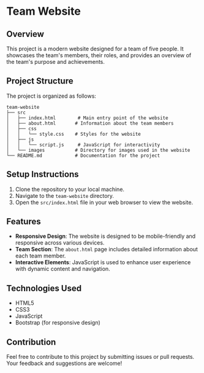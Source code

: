 # Team Website

## Overview
This project is a modern website designed for a team of five people. It showcases the team's members, their roles, and provides an overview of the team's purpose and achievements.

## Project Structure
The project is organized as follows:

```
team-website
├── src
│   ├── index.html        # Main entry point of the website
│   ├── about.html       # Information about the team members
│   ├── css
│   │   └── style.css    # Styles for the website
│   ├── js
│   │   └── script.js     # JavaScript for interactivity
│   └── images           # Directory for images used in the website
└── README.md            # Documentation for the project
```

## Setup Instructions
1. Clone the repository to your local machine.
2. Navigate to the `team-website` directory.
3. Open the `src/index.html` file in your web browser to view the website.

## Features
- **Responsive Design**: The website is designed to be mobile-friendly and responsive across various devices.
- **Team Section**: The `about.html` page includes detailed information about each team member.
- **Interactive Elements**: JavaScript is used to enhance user experience with dynamic content and navigation.

## Technologies Used
- HTML5
- CSS3
- JavaScript
- Bootstrap (for responsive design)

## Contribution
Feel free to contribute to this project by submitting issues or pull requests. Your feedback and suggestions are welcome!